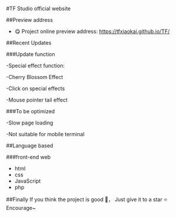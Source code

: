 #TF Studio official website

##Preview address
-  😋  Project online preview address: https://tfxiaokai.github.io/TF/

##Recent Updates

###Update function

-Special effect function:

-Cherry Blossom Effect

-Click on special effects

-Mouse pointer tail effect

###To be optimized

-Slow page loading

-Not suitable for mobile terminal

##Language based

###front-end web
- html
- css
- JavaScript
- php

##Finally
If you think the project is good 👏， Just give it to a star ⭐  Encourage~

